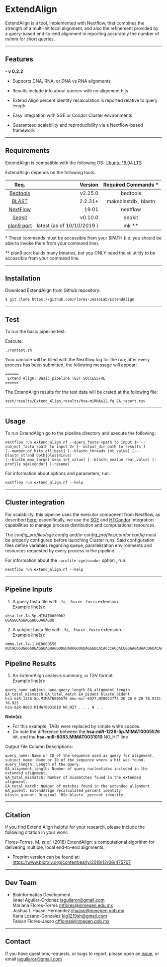 ExtendAlign
===========
ExtendAlign is a tool, implemented with Nextflow, that combines the strength of a multi-hit local alignment,
and also the refinement provided by a query-based end-to-end alignment in reporting accurately the number of m/mm for short queries.

---
## Features

**- v 0.2.2**

* Supports DNA, RNA, or DNA  vs RNA alignments

* Results include info about queries with no alignment hits

* Extend Align percent identity recalculation is reported relative to query length

* Easy integration with SGE or Condor Cluster environments

* Guaranteed scalability and reproducibility via a Nextflow-based framework

---

## Requirements

ExtendAlign is compatible with the following OS: [Ubuntu 16.04 LTS](http://releases.ubuntu.com/16.04/)

ExtendAlign depends on the following tools:

| Req.      | Version  | Required Commands * |
|:---------:|--------:|:-------------------:|
| [Bedtools](https://bedtools.readthedocs.io/en/latest/content/installation.html) | v2.25.0 | bedtools |
| [BLAST](https://www.ncbi.nlm.nih.gov/books/NBK52640/) | 2.2.31+ | makeblastdb , blastn |
| [NextFlow](https://www.nextflow.io/docs/latest/getstarted.html) | 19.01 | nextflow |
| [Seqkit](https://github.com/shenwei356/seqkit) | v0.10.0 | seqkit |
| [plan9 port](https://github.com/9fans/plan9port) | latest (as of 10/10/2019 ) | mk ** |

\* These commands must be accessible from your $PATH (i.e. you should be able to invoke them from your command line).  

\** plan9 port builds many binaries, but you ONLY need the `mk` utility to be accessible from your command line.

---

## Installation
Download ExtendAlign from Github repository:  
```
$ git clone https://github.com/Flores-JassoLab/ExtendAlign
```

---

## Test

To run the basic pipeline test:

Execute:

```
./runtest.sh
```

Your console will be filled with the Nextflow log for the run; after every process has been submitted, the following message will appear:

```
======
 Extend Align: Basic pipeline TEST SUCCESSFUL
======
```

The ExtendAlign results for the test data will be crated at the following file:

```
test/results/Extend_Align_results/hsa-miRNAs22.fa_EA_report.tsv
```

---

## Usage

To run ExtendAlign go to the pipeline directory and execute the following:

```
nextflow run extend_align.nf --query_fasta <path to input 1> --subject_fasta <path to input 2> [--output_dir path to results ]
[--number_of_hits all|best] [--blastn_threads int_value] [--blastn_strand both|plus|minus]
[--blastn_max_target_seqs int_value] [--blastn_evalue real_value] [-profile sge|condor] [-resume]
```

For information about options and parameters, run:
```
nextflow run extend_align.nf --help
```

---

## Cluster integration

For scalability, this pipeline uses the executor component from Nextflow, as described [here](https://www.nextflow.io/docs/latest/executor.html); especifically, we use the [SGE](https://www.nextflow.io/docs/latest/executor.html#sge) and [HTCondor](https://www.nextflow.io/docs/latest/executor.html#htcondor) integration capabilities to manage process distribution and computational resources.

The _config_profiles/sge.config_ and/or _config_profiles/condor.config_ must be properly configured before launching Cluster runs. Said configuration files define variables regarding queue, parallelization environments and resources requested by every process in the pipeline.

For information about the `-profile sge|condor` option , run:
```
nextflow run extend_align.nf --help
```
---

## Pipeline Inputs

1. A query fasta file with `.fa`, `.fna` or `.fasta` extension.  
Example line(s):
```
>hsa-let-7a-5p.MIMAT0000062
UGAGGUAGUAGGUUGUAUAGUU
```

2. A subject fasta file with `.fa`, `.fna` or `.fasta` extension.  
Example line(s):
```
>mmu-let-7a-1.MI0000556
UUCACUGUGGGAUGAGGUAGUAGGUUGUAUAGUUUUAGGGUCACACCCACCACUGGGAGAUAACUAUACAAUCUACUGUCUUUCCUAAGGUGAU
```

## Pipeline Results

1. An ExtendAlign analysis summary, in TSV format.  
Example line(s):
```
query_name subject_name query_length EA_alignment_length EA_total_mismatch EA_total_match EA_pident blastn_pident
hsa-miR-1226-5p.MIMAT0005576 mmu-mir-6927.MI0022774 26 26 6 20 76.9231 76.923
hsa-miR-8083.MIMAT0031010 NO_HIT . . . 0 . .
```

**Note(s):**
* For this example, TABs were replaced by simple white spaces.
* Do note the difference between the **hsa-miR-1226-5p.MIMAT0005576** hit, and the **hsa-miR-8083.MIMAT0031010** NO_HIT line

Output File Column Descriptions:
```
query_name: Name or ID of the sequence used as query for alignment.
subject_name: Name or ID of the sequence where a hit was found.
query_length: Length of the query.
EA_alignment_length: Number of query nucleotides included in the extended alignment.
EA_total_mismatch: Number of mismatches found in the extended alignment.
EA_total_match: Number of matches found in the extended alignment.
EA_pident: ExtendAlign recalculated percent identity.
blastn_pident: Original `HSe-blastn` percent identity.
```

---

## Citation

If you find Extend Align helpful for your research, please include the following citation in your work:

Flores-Torres, M. *et al.* (2018) ExtendAlign: a computational algorithm for delivering multiple, local end-to-end alignments.


* Preprint version can be found at:
<https://www.biorxiv.org/content/early/2018/12/08/475707>

---

## Dev Team

- Bioinformatics Development   
 Israel Aguilar-Ordonez <iaguilaror@gmail.com>   
 Mariana Flores-Torres <mflores@inmegen.edu.mx>  
 Joshua I. Haase-Hernández <jihaase@inmegen.gob.mx>  
 Karla Lozano-Gonzalez <klg1219sh@gmail.com>   
 Fabian Flores-Jasso <cfflores@inmegen.gob.mx>  

---

## Contact
If you have questions, requests, or bugs to report, please open an [issue](https://github.com/Flores-JassoLab/ExtendAlign/issues), or email
<iaguilaror@gmail.com>
